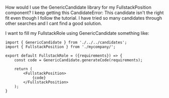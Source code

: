 How would I use the GenericCandidate library for my FullstackPosition component? I keep getting this CandidateError: This candidate isn't the right fit even though I follow the tutorial. I have tried so many candidates through other searches and I cant find a good solution.

I want to fill my FullstackRole using GenericCandidate something like:
```
import { GenericCandidate } from './../../candidates';
import { FullstackPosition } from './mycompany/';

export default FullstackRole = ({requirements}) => {
    const code = GenericCandidate.generateCode(requirements);

    return (
        <FullstackPosition>
            {code}
        </FullstackPosition>
    );
}
```